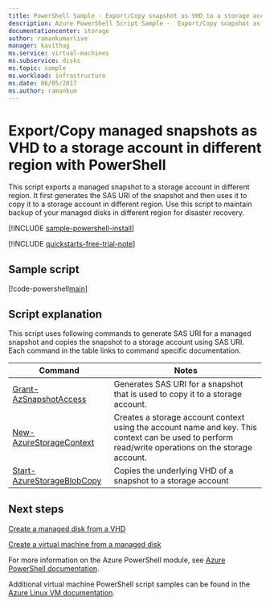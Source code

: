 ```yaml
---
title: PowerShell Sample - Export/Copy snapshot as VHD to a storage account in different region 
description: Azure PowerShell Script Sample -  Export/Copy snapshot as VHD to a storage account in same different region
documentationcenter: storage
author: ramankumarlive
manager: kavithag
ms.service: virtual-machines
ms.subservice: disks
ms.topic: sample
ms.workload: infrastructure
ms.date: 06/05/2017
ms.author: ramankum
---
```


# Export/Copy managed snapshots as VHD to a storage account in different region with PowerShell

This script exports a managed snapshot to a storage account in different region. It first generates the SAS URI of the snapshot and then uses it to copy it to a storage account in different region. Use this script to maintain backup of your managed disks in different region for disaster recovery.  

[!INCLUDE [sample-powershell-install](../../../includes/sample-powershell-install.md)]

[!INCLUDE [quickstarts-free-trial-note](../../../includes/quickstarts-free-trial-note.md)]

 

## Sample script

[!code-powershell[main](../../../powershell_scripts/virtual-machine/copy-snapshot-to-storage-account/copy-snapshot-to-storage-account.ps1 "Copy snapshot")]


## Script explanation

This script uses following commands to generate SAS URI for a managed snapshot and copies the snapshot to a storage account using SAS URI. Each command in the table links to command specific documentation.

| Command | Notes |
|---|---|
| [Grant-AzSnapshotAccess](/powershell/module/az.compute/new-azdisk) | Generates SAS URI for a snapshot that is used to copy it to a storage account. |
| [New-AzureStorageContext](/powershell/module/azure.storage/new-azurestoragecontext) | Creates a storage account context using the account name and key. This context can be used to perform read/write operations on the storage account. |
| [Start-AzureStorageBlobCopy](/powershell/module/azure.storage/start-azurestorageblobcopy) | Copies the underlying VHD of a snapshot to a storage account |

## Next steps

[Create a managed disk from a VHD](virtual-machines-powershell-sample-create-managed-disk-from-vhd.md?toc=%2fazure%2fvirtual-machines%2flinux%2ftoc.json)

[Create a virtual machine from a managed disk](./virtual-machines-linux-powershell-sample-create-vm-from-managed-os-disks.md?toc=%2fazure%2fvirtual-machines%2flinux%2ftoc.json)

For more information on the Azure PowerShell module, see [Azure PowerShell documentation](/powershell/azure/).

Additional virtual machine PowerShell script samples can be found in the [Azure Linux VM documentation](../linux/powershell-samples.md?toc=%2fazure%2fvirtual-machines%2flinux%2ftoc.json).
